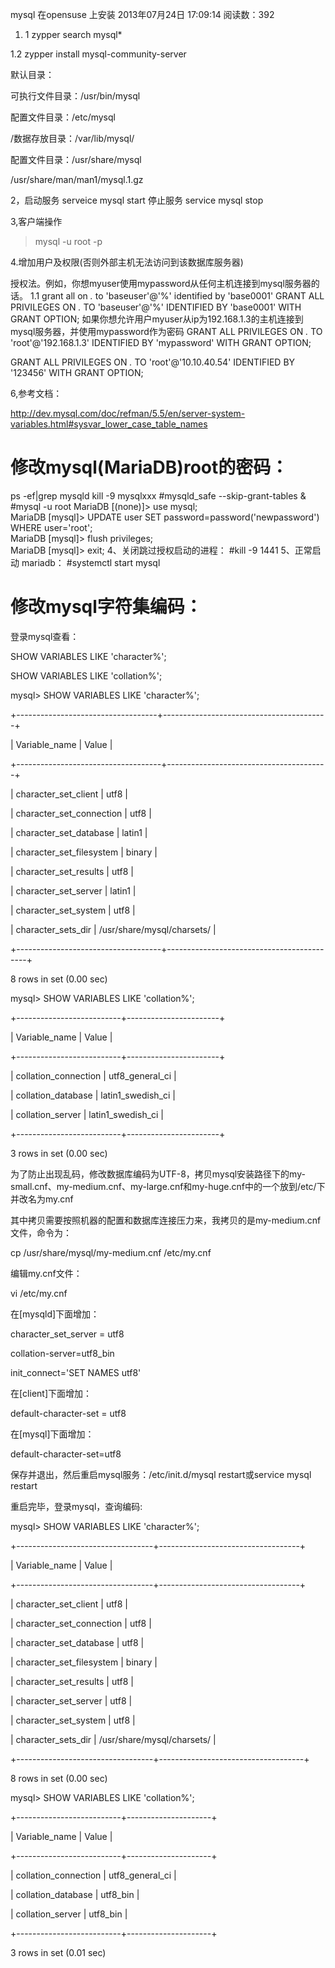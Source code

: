 mysql 在opensuse 上安装
2013年07月24日 17:09:14
阅读数：392

1. 1 zypper search   mysql*

1.2 zypper install   mysql-community-server

 默认目录： 

可执行文件目录：/usr/bin/mysql 

配置文件目录：/etc/mysql 

/数据存放目录：/var/lib/mysql/

配置文件目录：/usr/share/mysql 

/usr/share/man/man1/mysql.1.gz

2，启动服务 serveice mysql start 停止服务 service mysql stop 

3,客户端操作

 >mysql -u root -p 

4.增加用户及权限(否则外部主机无法访问到该数据库服务器)

授权法。例如，你想myuser使用mypassword从任何主机连接到mysql服务器的话。
 1.1 grant all on  *.* to  'baseuser'@'%' identified by 'base0001'
GRANT ALL PRIVILEGES ON *.* TO 'baseuser'@'%' IDENTIFIED BY 'base0001' WITH GRANT OPTION;
如果你想允许用户myuser从ip为192.168.1.3的主机连接到mysql服务器，并使用mypassword作为密码
GRANT ALL PRIVILEGES ON *.* TO 'root'@'192.168.1.3' IDENTIFIED BY 'mypassword' WITH GRANT OPTION;

GRANT ALL PRIVILEGES ON *.* TO 'root'@'10.10.40.54' IDENTIFIED BY '123456' WITH GRANT OPTION;

6,参考文档：

http://dev.mysql.com/doc/refman/5.5/en/server-system-variables.html#sysvar_lower_case_table_names



# 修改mysql(MariaDB)root的密码：
ps -ef|grep mysqld  kill -9 mysqlxxx
#mysqld_safe --skip-grant-tables &
#mysql -u root
MariaDB [(none)]> use mysql;  
MariaDB [mysql]> UPDATE user SET password=password('newpassword') WHERE user='root';  
MariaDB [mysql]> flush privileges;   
MariaDB [mysql]> exit; 
4、关闭跳过授权启动的进程：
#kill -9 1441 
5、正常启动 mariadb：
#systemctl start mysql

# 修改mysql字符集编码：

登录mysql查看：

SHOW VARIABLES LIKE 'character%';

SHOW VARIABLES LIKE 'collation%'; 

 

 

mysql> SHOW VARIABLES LIKE 'character%';

+-----------------------------------+-----------------------------------------+

| Variable_name                  | Value                                |

+------------------------------------+----------------------------------------+

| character_set_client          | utf8                                   |

| character_set_connection | utf8                                   |

| character_set_database    | latin1                                |

| character_set_filesystem   | binary                               |

| character_set_results        | utf8                                   |

| character_set_server        | latin1                                 |

| character_set_system       | utf8                                    |

| character_sets_dir            | /usr/share/mysql/charsets/ |

+------------------------------------+-------------------------------------------+

8 rows in set (0.00 sec)

 

 

mysql> SHOW VARIABLES LIKE 'collation%'; 

+--------------------------+-----------------------+

| Variable_name          | Value                   |

+--------------------------+-----------------------+

| collation_connection | utf8_general_ci    |

| collation_database   | latin1_swedish_ci  |

| collation_server        | latin1_swedish_ci  |

+--------------------------+-----------------------+

3 rows in set (0.00 sec)

 

为了防止出现乱码，修改数据库编码为UTF-8，拷贝mysql安装路径下的my-small.cnf、my-medium.cnf、my-large.cnf和my-huge.cnf中的一个放到/etc/下 并改名为my.cnf

其中拷贝需要按照机器的配置和数据库连接压力来，我拷贝的是my-medium.cnf文件，命令为：

cp /usr/share/mysql/my-medium.cnf /etc/my.cnf

编辑my.cnf文件：

vi /etc/my.cnf 

 

在[mysqld]下面增加：

character_set_server = utf8

collation-server=utf8_bin

init_connect='SET NAMES utf8'

在[client]下面增加：

default-character-set = utf8

在[mysql]下面增加：

default-character-set=utf8

 

 

保存并退出，然后重启mysql服务：/etc/init.d/mysql restart或service mysql restart

 

重启完毕，登录mysql，查询编码:

mysql> SHOW VARIABLES LIKE 'character%';

+----------------------------------+-----------------------------------+

| Variable_name                    | Value                                  |

+----------------------------------+-----------------------------------+

| character_set_client           | utf8                                       |

| character_set_connection  | utf8                                       |

| character_set_database     | utf8                                       |

| character_set_filesystem    | binary                                   |

| character_set_results         | utf8                                       |

| character_set_server          | utf8                                       |

| character_set_system         | utf8                                       |

| character_sets_dir              | /usr/share/mysql/charsets/    |

+----------------------------------+------------------------------------+

8 rows in set (0.00 sec)

 

mysql> SHOW VARIABLES LIKE 'collation%'; 

+--------------------------+---------------------+

| Variable_name          | Value                 |

+--------------------------+---------------------+

| collation_connection | utf8_general_ci  |

| collation_database   | utf8_bin              |

| collation_server        | utf8_bin              |

+--------------------------+---------------------+

3 rows in set (0.01 sec) 
